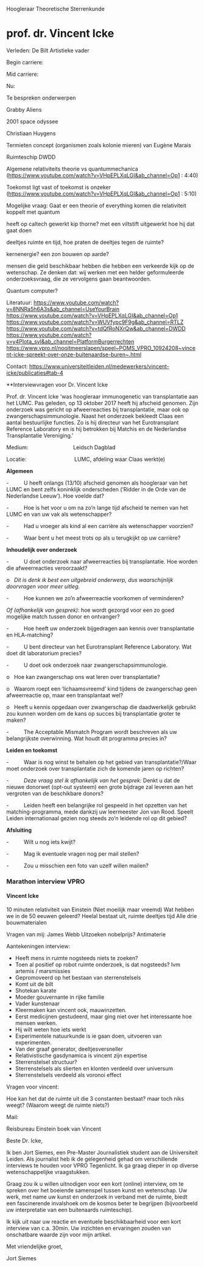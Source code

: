 
Hoogleraar Theoretische Sterrenkunde
# prof. dr. Vincent Icke


Verleden:
De Bilt
Artistieke vader





Begin carriere:




Mid carriere:





Nu:








Te bespreken onderwerpen


Grabby Aliens


2001 space odyssee

Christiaan Huygens


Termieten concept (organismen zoals kolonie mieren) van Eugène Marais

Ruimteschip DWDD

Algemene relativiteits theorie vs quantummechanica (https://www.youtube.com/watch?v=VHpEPLXqLGI&ab_channel=Op1 : 4:40)

Toekomst ligt vast of toekomst is onzeker (https://www.youtube.com/watch?v=VHpEPLXqLGI&ab_channel=Op1 : 5:10)

Mogelijke vraag: Gaat er een theorie of everything komen die relativiteit koppelt met quantum

heeft op caltech gewerkt
kip thorne? met een viltstift uitgewerkt hoe hij dat gaat doen

deeltjes ruimte en tijd, hoe praten de deeltjes tegen de ruimte?

kernenergie? een zon bouwen op aarde?

mensen die geld beschikbaar hebben die hebben een verkeerde kijk op de wetenschap.
Ze denken dat: wij werken met een helder geformuleerde onderzoeksvraag, die ze vervolgens gaan beantwoorden.

Quantum computer?





Literatuur:
https://www.youtube.com/watch?v=8NNRa5h6A3s&ab_channel=UseYourBrain
https://www.youtube.com/watch?v=VHpEPLXqLGI&ab_channel=Op1 
https://www.youtube.com/watch?v=WUVfypc9F9g&ab_channel=RTLZ
https://www.youtube.com/watch?v=tdQfRoNXrQw&ab_channel=DWDD
https://www.youtube.com/watch?v=y4PIota_svI&ab_channel=PlatformBurgerrechten
https://www.vpro.nl/nooitmeerslapen/speel~POMS_VPRO_10924208~vincent-icke-spreekt-over-onze-buitenaardse-buren~.html

Contact:
https://www.universiteitleiden.nl/medewerkers/vincent-icke/publicaties#tab-4


**Interviewvragen voor Dr. Vincent Icke

Prof. dr. Vincent Icke 'was hoogleraar immunogenetic van transplantatie aan het LUMC. Pas geleden, op 13 oktober 2017 heeft hij afscheid genomen. Zijn onderzoek was gericht op afweerreacties bij transplantatie, maar ook op zwangerschapsimmunologie. Naast het onderzoek bekleedt Claas een aantal bestuurlijke functies. Zo is hij directeur van het Eurotransplant Reference Laboratory en is hij betrokken bij Matchis en de Nederlandse Transplantatie Vereniging.'

Medium:                              Leidsch Dagblad

Locatie:                                LUMC, afdeling waar Claas werkt(e)

**Algemeen**

-          U heeft onlangs (13/10) afscheid genomen als hoogleraar van het LUMC en bent zelfs koninklijk onderscheden (‘Ridder in de Orde van de Nederlandse Leeuw’). Hoe voelde dat?

-          Hoe is het voor u om na zo’n lange tijd afscheid te nemen van het LUMC en van uw vak als wetenschapper?

-          Had u vroeger als kind al een carrière als wetenschapper voorzien?

-          Waar bent u het meest trots op als u terugkijkt op uw carrière?

**Inhoudelijk over onderzoek**

-          U doet onderzoek naar afweerreacties bij transplantatie. Hoe worden die afweerreacties veroorzaakt?

o   _Dit is denk ik best een uitgebreid onderwerp, dus waarschijnlijk doorvragen voor meer uitleg._

-          Hoe kunnen we zo’n afweerreactie voorkomen of verminderen?

_Of (afhankelijk van gesprek)_: hoe wordt gezorgd voor een zo goed mogelijke match tussen donor en ontvanger?

-          Hoe heeft uw onderzoek bijgedragen aan kennis over transplantatie en HLA-matching?

-          U bent directeur van het Eurotransplant Reference Laboratory. Wat doet dit laboratorium precies?

-          U doet ook onderzoek naar zwangerschapsimmunologie.

o   Hoe kan zwangerschap ons wat leren over transplantatie?

o   Waarom roept een ‘lichaamsvreemd’ kind tijdens de zwangerschap geen afweerreactie op, maar een transplantaat wel?

o   Heeft u kennis opgedaan over zwangerschap die daadwerkelijk gebruikt zou kunnen worden om de kans op succes bij transplantatie groter te maken?

-          The Acceptable Mismatch Program wordt beschreven als uw belangrijkste overwinning. Wat houdt dit programma precies in?

**Leiden en toekomst**

-          Waar is nog winst te behalen op het gebied van transplantatie?/Waar moet onderzoek over transplantatie zich de komende jaren op richten?

-          _Deze vraag stel ik afhankelijk van het gesprek:_ Denkt u dat de nieuwe donorwet (opt-out systeem) een grote bijdrage zal leveren aan het vergroten van de beschikbare donors?

-          Leiden heeft een belangrijke rol gespeeld in het opzetten van het matching-programma, mede dankzij uw leermeester Jon van Rood. Speelt Leiden internationaal gezien nog steeds zo’n leidende rol op dit gebied?

**Afsluiting**

-          Wilt u nog iets kwijt?

-          Mag ik eventuele vragen nog per mail stellen?

-          Zou u misschien een foto van uzelf willen mailen?



### Marathon interview VPRO
#### Vincent Icke

10 minuten relativiteit van Einstein
(Niet moeilijk maar vreemd)
Wat hebben we in de 50 eeuwen geleerd?
Heelal bestaat uit, ruimte deeltjes tijd
Alle drie bouwmaterialen 

Vragen van mij:
James Webb
Uitzoeken nobelprijs?
Antimaterie

Aantekeningen interview:
- Heeft mens in ruimte nogsteeds niets te zoeken? 
- Toen al positief op robot ruimte onderzoek, is dat nogsteeds?  Ivm artemis / marsmissies
- Gepromoveerd op het bestaan van sterrenstelsels 
- Komt uit de bilt
- Shotekan karate
- Moeder gouvernante in rijke familie 
- Vader kunstenaar 
- Kleermaken kan vincent ook, mauwinzetten. 
- Eerst medicijnen gestudeerd, maar ging niet over het interessante hoe mensen werken.
- Hij wilt weten hoe iets werkt
- Experimentele natuurkunde is ie gaan doen, uitvoeren van experimenten. 
- Van der graaf generator, deeltjesversneller 
- Relativistische gasdynamica is vincent zijn expertise
- Sterrenstelsel structuur?
- Sterrenstelsels als slierten en klonten verdeeld over universum
- Sterrenstelsels verdeeld als voronoi effect




Vragen voor vincent:

Hoe kan het dat de ruimte uit die 3 constanten bestaat? maar toch niks weegt? (Waarom weegt de ruimte niets?)



Mail:


Reisbureau Einstein boek van Vincent


Beste Dr. Icke,

Ik ben Jort Siemes, een Pre-Master Journalistiek student aan de Universiteit Leiden. Als journalist heb ik de gelegenheid gehad om verschillende interviews te houden voor VPRO Tegenlicht. Ik ga graag dieper in op diverse wetenschappelijke vraagstukken.

Graag zou ik u willen uitnodigen voor een kort (online) interview, om te spreken over het boeiende samenspel tussen kunst en wetenschap. Uw werk, met name uw kunst en onderzoek in verband met de ruimte, biedt een fascinerende invalshoek om de kosmos beter te begrijpen (bijvoorbeeld uw interpretatie van een buitenaards ruimteschip).

Ik kijk uit naar uw reactie en eventuele beschikbaarheid voor een kort interview van c.a. 30min. Uw inzichten en ervaringen zouden van onschatbare waarde zijn voor mijn artikel.

Met vriendelijke groet,

Jort Siemes
